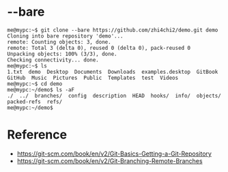 

# --bare

    me@mypc:~$ git clone --bare https://github.com/zhi4chi2/demo.git demo
    Cloning into bare repository 'demo'...
    remote: Counting objects: 3, done.
    remote: Total 3 (delta 0), reused 0 (delta 0), pack-reused 0
    Unpacking objects: 100% (3/3), done.
    Checking connectivity... done.
    me@mypc:~$ ls
    1.txt  demo  Desktop  Documents  Downloads  examples.desktop  GitBook  GitHub  Music  Pictures  Public  Templates  test  Videos
    me@mypc:~$ cd demo
    me@mypc:~/demo$ ls -aF
    ./  ../  branches/  config  description  HEAD  hooks/  info/  objects/  packed-refs  refs/
    me@mypc:~/demo$ 


# Reference
- https://git-scm.com/book/en/v2/Git-Basics-Getting-a-Git-Repository
- https://git-scm.com/book/en/v2/Git-Branching-Remote-Branches